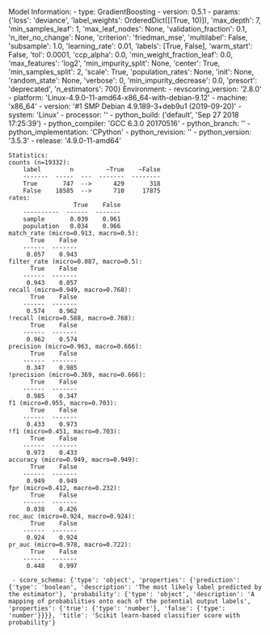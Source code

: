 Model Information:
	 - type: GradientBoosting
	 - version: 0.5.1
	 - params: {'loss': 'deviance', 'label_weights': OrderedDict([(True, 10)]), 'max_depth': 7, 'min_samples_leaf': 1, 'max_leaf_nodes': None, 'validation_fraction': 0.1, 'n_iter_no_change': None, 'criterion': 'friedman_mse', 'multilabel': False, 'subsample': 1.0, 'learning_rate': 0.01, 'labels': [True, False], 'warm_start': False, 'tol': 0.0001, 'ccp_alpha': 0.0, 'min_weight_fraction_leaf': 0.0, 'max_features': 'log2', 'min_impurity_split': None, 'center': True, 'min_samples_split': 2, 'scale': True, 'population_rates': None, 'init': None, 'random_state': None, 'verbose': 0, 'min_impurity_decrease': 0.0, 'presort': 'deprecated', 'n_estimators': 700}
	Environment:
	 - revscoring_version: '2.8.0'
	 - platform: 'Linux-4.9.0-11-amd64-x86_64-with-debian-9.12'
	 - machine: 'x86_64'
	 - version: '#1 SMP Debian 4.9.189-3+deb9u1 (2019-09-20)'
	 - system: 'Linux'
	 - processor: ''
	 - python_build: ('default', 'Sep 27 2018 17:25:39')
	 - python_compiler: 'GCC 6.3.0 20170516'
	 - python_branch: ''
	 - python_implementation: 'CPython'
	 - python_revision: ''
	 - python_version: '3.5.3'
	 - release: '4.9.0-11-amd64'
	
	Statistics:
	counts (n=19332):
		label        n         ~True    ~False
		-------  -----  ---  -------  --------
		True       747  -->      429       318
		False    18585  -->      710     17875
	rates:
		              True    False
		----------  ------  -------
		sample       0.039    0.961
		population   0.034    0.966
	match_rate (micro=0.913, macro=0.5):
		  True    False
		------  -------
		 0.057    0.943
	filter_rate (micro=0.087, macro=0.5):
		  True    False
		------  -------
		 0.943    0.057
	recall (micro=0.949, macro=0.768):
		  True    False
		------  -------
		 0.574    0.962
	!recall (micro=0.588, macro=0.768):
		  True    False
		------  -------
		 0.962    0.574
	precision (micro=0.963, macro=0.666):
		  True    False
		------  -------
		 0.347    0.985
	!precision (micro=0.369, macro=0.666):
		  True    False
		------  -------
		 0.985    0.347
	f1 (micro=0.955, macro=0.703):
		  True    False
		------  -------
		 0.433    0.973
	!f1 (micro=0.451, macro=0.703):
		  True    False
		------  -------
		 0.973    0.433
	accuracy (micro=0.949, macro=0.949):
		  True    False
		------  -------
		 0.949    0.949
	fpr (micro=0.412, macro=0.232):
		  True    False
		------  -------
		 0.038    0.426
	roc_auc (micro=0.924, macro=0.924):
		  True    False
		------  -------
		 0.924    0.924
	pr_auc (micro=0.978, macro=0.722):
		  True    False
		------  -------
		 0.448    0.997
	
	 - score_schema: {'type': 'object', 'properties': {'prediction': {'type': 'boolean', 'description': 'The most likely label predicted by the estimator'}, 'probability': {'type': 'object', 'description': 'A mapping of probabilities onto each of the potential output labels', 'properties': {'true': {'type': 'number'}, 'false': {'type': 'number'}}}}, 'title': 'Scikit learn-based classifier score with probability'}


